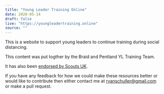 ```yaml
---
title: "Young Leader Training Online"
date: 2020-05-14
draft: false
live: "https://youngleadertraining.online"
source: ""
---
```


This is a website to support young leaders to continue training during social distancing.

This content was put togther by the Braid and Pentland YL Training Team.

It has also been [endorsed by Scouts UK](https://www.scouts.org.uk/volunteers/running-your-section/running-an-explorer-unit/explorer-socially-distanced-activities/).

If you have any feedback for how we could make these resources better or would like to contribute then either contact me at [ryanschuller@gmail.com](mailto:ryanschuller@gmail.com) or make a pull request.

